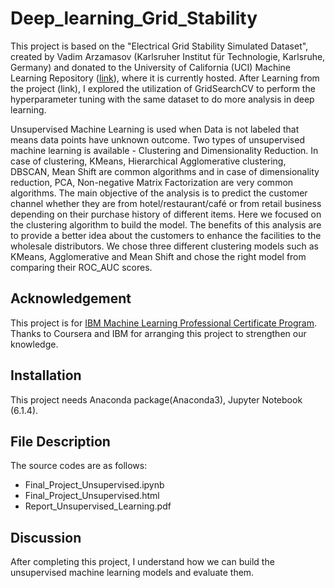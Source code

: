# Deep_learning_Grid_Stability
This project is based on the "Electrical Grid Stability Simulated Dataset", created by Vadim Arzamasov (Karlsruher Institut für Technologie, Karlsruhe, Germany) and donated 
to the University of California (UCI) Machine Learning Repository ([link](https://archive.ics.uci.edu/ml/datasets/Electrical+Grid+Stability+Simulated+Data+)), where it is currently hosted. 
After Learning from the project (link), I explored the utilization of GridSearchCV to perform the hyperparameter tuning with the same dataset to do more analysis in deep learning.

Unsupervised Machine Learning is used when Data is not labeled that means data points have unknown outcome. Two types of unsupervised machine learning is available - Clustering and Dimensionality Reduction. In case of clustering, KMeans, Hierarchical Agglomerative clustering, DBSCAN, Mean Shift are common algorithms and in case of dimensionality reduction, PCA, Non-negative Matrix Factorization are very common algorithms.
The main objective of the analysis is to predict the customer channel whether they are from hotel/restaurant/café or from retail business depending on their purchase history of different items. Here we focused on the clustering algorithm to build the model. The benefits of this analysis are to provide a better idea about the customers to enhance the facilities to the wholesale distributors. We chose three different clustering models such as KMeans, Agglomerative and Mean Shift and chose the right model from comparing their ROC_AUC scores.

## Acknowledgement
This project is for [IBM Machine Learning Professional Certificate Program](https://www.coursera.org/professional-certificates/ibm-machine-learning?).
Thanks to Coursera and IBM for arranging this project to strengthen our knowledge. 
## Installation
This project needs Anaconda package(Anaconda3), Jupyter Notebook (6.1.4).

## File Description
The source codes are as follows:
- Final_Project_Unsupervised.ipynb
- Final_Project_Unsupervised.html
- Report_Unsupervised_Learning.pdf

## Discussion
After completing this project, I understand how we can build the unsupervised machine learning models and evaluate them.
